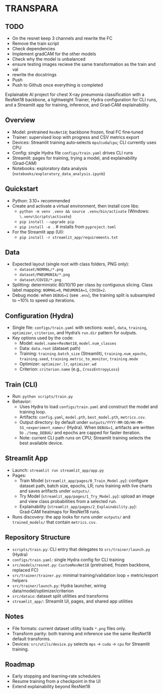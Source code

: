 # TRANSPARA

## TODO
- On the resnet keep 3 channels and rewrite the FC
- Remove the train script
- Check dependencies
- Implement gradCAM for the other models
- Check why the model is unbalanced
- ensure testing images recieve the same transformation as the train and val
- rewrite the docstrings
- Push
- Push to Github once everything is completed

Explainable AI project for chest X‑ray pneumonia classification with a ResNet18 backbone, a lightweight Trainer, Hydra configuration for CLI runs, and a Streamlit app for training, inference, and Grad‑CAM explainability.

## Overview
- Model: pretrained `ResNet18`; backbone frozen, final FC fine‑tuned
- Trainer: supervised loop with progress and CSV metrics export
- Devices: Streamlit training auto‑selects `mps`/`cuda`/`cpu`; CLI currently uses CPU
- Config: single Hydra file `configs/train.yaml` drives CLI runs
- Streamlit: pages for training, trying a model, and explainability (Grad‑CAM)
- Notebooks: exploratory data analysis (`notebooks/exploratory_data_analysis.ipynb`)

## Quickstart
- Python: 3.10+ recommended
- Create and activate a virtual environment, then install core libs:
  - `python -m venv .venv && source .venv/bin/activate` (Windows: `\.venv\Scripts\activate`)
  - `pip install --upgrade pip`
  - `pip install -e .`  # installs from `pyproject.toml`
- For the Streamlit app (UI):
  - `pip install -r streamlit_app/requirements.txt`

## Data
- Expected layout (single root with class folders, PNG only):
  - `dataset/NORMAL/*.png`
  - `dataset/PNEUMONIA/*.png`
  - `dataset/COVID/*.png`
- Splitting: deterministic 80/10/10 per class by contiguous slicing. Class label mapping: `NORMAL=0`, `PNEUMONIA=1`, `COVID=2`.
- Debug mode: when `DEBUG=1` (see `.env`), the training split is subsampled to ~10% to speed up iterations.

## Configuration (Hydra)
- Single file: `configs/train.yaml` with sections: `model`, `data`, `training`, `optimizer`, `criterion`, and Hydra’s `run.dir` pattern for outputs.
- Key options used by the code:
  - Model: `model.name`=`ResNet18`, `model.num_classes`
  - Data: `data.root` (dataset path)
  - Training: `training.batch_size` (Streamlit), `training.num_epochs`, `training.seed`, `training.metric_to_monitor`, `training.mode`
  - Optimizer: `optimizer.lr`, `optimizer.wd`
  - Criterion: `criterion.name` (e.g., `CrossEntropyLoss`)

## Train (CLI)
- Run: `python scripts/train.py`
- Behavior:
  - Uses Hydra to load `configs/train.yaml` and construct the model and training loop.
  - Artifacts: `config.yaml`, `model.pth`, `best_model.pth`, `metrics.csv`.
  - Output directory: by default under `outputs/YYYY-MM-DD/HH-MM-SS_<experiment_name>/` (Hydra). When `DEBUG=1`, artifacts are written to `./temp_DEBUG/` and epochs are capped for faster iteration.
  - Note: current CLI path runs on CPU; Streamlit training selects the best available device.

## Streamlit App
- Launch: `streamlit run streamlit_app/app.py`
- Pages:
  - Train Model (`streamlit_app/pages/0_Train_Model.py`): configure dataset path, batch size, epochs, LR; runs training with live charts and saves artifacts under `outputs/`.
  - Try Model (`streamlit_app/pages/1_Try_Model.py`): upload an image and view class probabilities from a selected run.
  - Explainability (`streamlit_app/pages/2_Explainability.py`): Grad‑CAM heatmaps for ResNet18 runs.
- Runs discovery: the app looks for runs under `outputs/` and `trained_models/` that contain `metrics.csv`.

## Repository Structure
- `scripts/train.py`: CLI entry that delegates to `src/trainer/launch.py` (Hydra)
- `configs/train.yaml`: single Hydra config for CLI training
- `src/models/resnet.py`: `CustomResNet18` (pretrained, frozen backbone, replaced FC)
- `src/trainer/trainer.py`: minimal training/validation loop + metric/export helpers
- `src/trainer/launch.py`: Hydra launcher, wiring data/model/optimizer/criterion
- `src/dataio`: dataset split utilities and transforms
- `streamlit_app/`: Streamlit UI, pages, and shared app utilities

## Notes
- File formats: current dataset utility loads `*.png` files only.
- Transform parity: both training and inference use the same ResNet18 default transforms.
- Devices: `src/utils/device.py` selects `mps` → `cuda` → `cpu` for Streamlit training.

## Roadmap
- Early stopping and learning‑rate schedulers
- Resume training from a checkpoint in the UI
- Extend explainability beyond ResNet18
